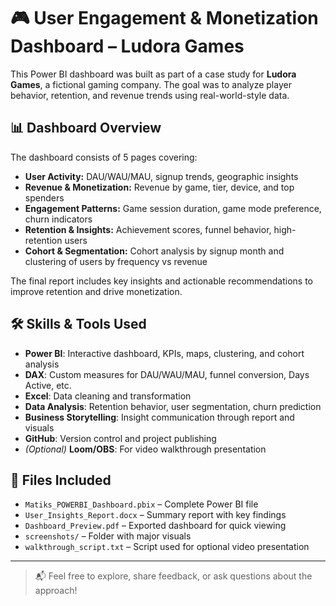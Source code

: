
# 🎮 User Engagement & Monetization Dashboard – Ludora Games

This Power BI dashboard was built as part of a case study for **Ludora Games**, a fictional gaming company. The goal was to analyze player behavior, retention, and revenue trends using real-world-style data.

## 📊 Dashboard Overview

The dashboard consists of 5 pages covering:

- **User Activity:** DAU/WAU/MAU, signup trends, geographic insights  
- **Revenue & Monetization:** Revenue by game, tier, device, and top spenders  
- **Engagement Patterns:** Game session duration, game mode preference, churn indicators  
- **Retention & Insights:** Achievement scores, funnel behavior, high-retention users  
- **Cohort & Segmentation:** Cohort analysis by signup month and clustering of users by frequency vs revenue

The final report includes key insights and actionable recommendations to improve retention and drive monetization.

## 🛠️ Skills & Tools Used

- **Power BI**: Interactive dashboard, KPIs, maps, clustering, and cohort analysis  
- **DAX**: Custom measures for DAU/WAU/MAU, funnel conversion, Days Active, etc.  
- **Excel**: Data cleaning and transformation  
- **Data Analysis**: Retention behavior, user segmentation, churn prediction  
- **Business Storytelling**: Insight communication through report and visuals  
- **GitHub**: Version control and project publishing  
- *(Optional)* **Loom/OBS**: For video walkthrough presentation

## 📁 Files Included

- `Matiks_POWERBI_Dashboard.pbix` – Complete Power BI file  
- `User_Insights_Report.docx` – Summary report with key findings  
- `Dashboard_Preview.pdf` – Exported dashboard for quick viewing  
- `screenshots/` – Folder with major visuals  
- `walkthrough_script.txt` – Script used for optional video presentation  

---

> 📬 Feel free to explore, share feedback, or ask questions about the approach!
